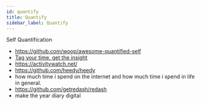 ```yaml
---
id: quantify
title: Quantify
sidebar_label: Quantify
---
```


Self Quantification

- https://github.com/woop/awesome-quantified-self
- [Tag your time, get the insight ](https://github.com/almarklein/timetagger)
- https://activitywatch.net/
- https://github.com/heedy/heedy
- how much time i spend on the internet and how much time i spend in life in general.
- https://github.com/getredash/redash
- make the year diary digital